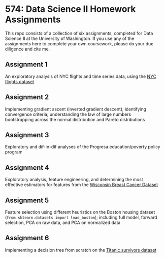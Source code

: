 # 574: Data Science II Homework Assignments

This repo consists of a collection of six assignments, completed for Data Science II at the University of Washington. If you use any of the assignments here to complete your own coursework, please do your due diligence and cite me.

## Assignment 1
An exploratory analysis of NYC flights and time series data, using the [NYC flights dataset](https://cran.r-project.org/web/packages/nycflights13/nycflights13.pdf)

## Assignment 2
Implementing gradient ascent (inverted gradient descent); identifying convergence criteria; understanding the law of large numbers bootstrapping across the normal distribution and Pareto distributions

## Assignment 3
Exploratory and dif-in-dif analyses of the Progresa education/poverty policy program

## Assignment 4
Exploratory analysis, feature engineering, and determining the most effective estimators for features from the [Wisconsin Breast Cancer Dataset](https://archive.ics.uci.edu/ml/datasets/Breast+Cancer+Wisconsin+(Diagnostic))

## Assignment 5
Feature selection using different heuristics on the Boston housing dataset (`from sklearn.datasets import load_boston`); including full model, forward selection, PCA on raw data, and PCA on normalized data

## Assignment 6
Implementing a decision tree from scratch on the [Titanic survivors dataset](https://www.kaggle.com/c/titanic/data)
